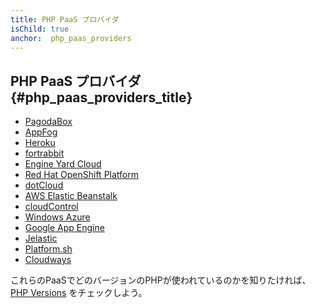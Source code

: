 ```yaml
---
title: PHP PaaS プロバイダ
isChild: true
anchor:  php_paas_providers
---
```


## PHP PaaS プロバイダ {#php_paas_providers_title}

* [PagodaBox](https://pagodabox.com/)
* [AppFog](https://www.ctl.io/appfog/)
* [Heroku](https://devcenter.heroku.com/categories/php)
* [fortrabbit](http://fortrabbit.com/)
* [Engine Yard Cloud](https://www.engineyard.com/products/cloud)
* [Red Hat OpenShift Platform](http://openshift.com)
* [dotCloud](https://www.dotcloud.com/dev-center/platform-documentation)
* [AWS Elastic Beanstalk](http://aws.amazon.com/elasticbeanstalk/)
* [cloudControl](https://www.cloudcontrol.com/)
* [Windows Azure](http://www.windowsazure.com/)
* [Google App Engine](https://developers.google.com/appengine/docs/php/gettingstarted/)
* [Jelastic](http://jelastic.com/)
* [Platform.sh](https://platform.sh/)
* [Cloudways](https://www.cloudways.com/en/)

これらのPaaSでどのバージョンのPHPが使われているのかを知りたければ、[PHP Versions](http://phpversions.info/paas-hosting/)
をチェックしよう。
